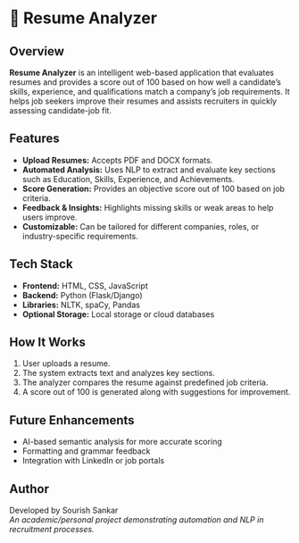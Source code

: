 # 🧠 Resume Analyzer

## Overview
**Resume Analyzer** is an intelligent web-based application that evaluates resumes and provides a score out of 100 based on how well a candidate’s skills, experience, and qualifications match a company’s job requirements. It helps job seekers improve their resumes and assists recruiters in quickly assessing candidate-job fit.

## Features
- **Upload Resumes:** Accepts PDF and DOCX formats.  
- **Automated Analysis:** Uses NLP to extract and evaluate key sections such as Education, Skills, Experience, and Achievements.  
- **Score Generation:** Provides an objective score out of 100 based on job criteria.  
- **Feedback & Insights:** Highlights missing skills or weak areas to help users improve.  
- **Customizable:** Can be tailored for different companies, roles, or industry-specific requirements.  

## Tech Stack
- **Frontend:** HTML, CSS, JavaScript  
- **Backend:** Python (Flask/Django)  
- **Libraries:** NLTK, spaCy, Pandas  
- **Optional Storage:** Local storage or cloud databases  

## How It Works
1. User uploads a resume.  
2. The system extracts text and analyzes key sections.  
3. The analyzer compares the resume against predefined job criteria.  
4. A score out of 100 is generated along with suggestions for improvement.  

## Future Enhancements
- AI-based semantic analysis for more accurate scoring  
- Formatting and grammar feedback  
- Integration with LinkedIn or job portals  

## Author
Developed by Sourish Sankar  
*An academic/personal project demonstrating automation and NLP in recruitment processes.*

